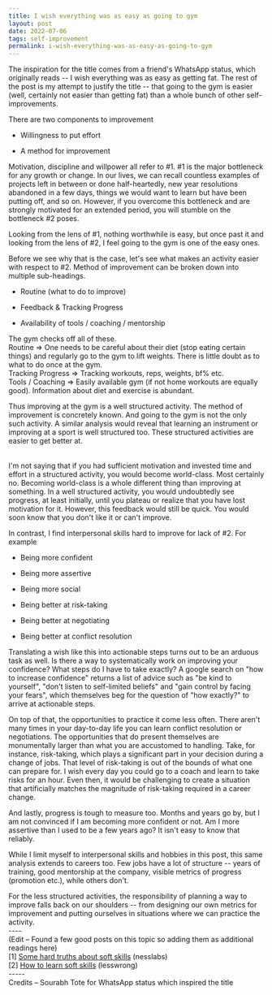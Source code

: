 ```yaml
---
title: I wish everything was as easy as going to gym
layout: post
date: 2022-07-06
tags: self-improvement
permalink: i-wish-everything-was-as-easy-as-going-to-gym
---
```

<p style="color: rgb(26, 26, 26)" class="body"><span>The inspiration for the title comes from a friend's WhatsApp status, which originally reads -- I wish everything was as easy as getting fat. The rest of the post is my attempt to justify the title -- that going to the gym is easier (well, certainly not easier than getting fat) than a whole bunch of other self-improvements.</span></p><p style="margin-bottom: 8px" class="body"><span>There are two components to improvement</span></p><ul><li><p class="body"><span>Willingness to put effort </span></p></li><li><p class="body"><span>A method for improvement</span><br></p></li></ul><p class="body"><span>Motivation, discipline and willpower all refer to #1. #1 is the major bottleneck for any growth or change. In our lives, we can recall countless examples of projects left in between or done half-heartedly, new year resolutions abandoned in a few days, things we would want to learn but have been putting off, and so on. However, if you overcome this bottleneck and are strongly motivated for an extended period, you will stumble on the bottleneck #2 poses.</span></p><p class="body"><span>Looking from the lens of #1, nothing worthwhile is easy, but once past it and looking from the lens of #2, I feel going to the gym is one of the easy ones.</span></p><p style="margin-bottom: 8px" class="body"><span>Before we see why that is the case, let's see what makes an activity easier with respect to #2. Method of improvement can be broken down into multiple sub-headings.</span></p><ul><li><p class="body"><span>Routine (what to do to improve)</span></p></li><li><p class="body"><span>Feedback &amp; Tracking Progress</span></p></li><li><p class="body"><span>Availability of tools / coaching / mentorship</span></p></li></ul><p class="body"><span>The gym checks off all of these. </span><br><span>Routine =&gt; One needs to be careful about their diet (stop eating certain things) and regularly go to the gym to lift weights. There is little doubt as to what to do once at the gym.</span><br><span>Tracking Progress =&gt; Tracking workouts, reps, weights, bf% etc.</span><br><span>Tools / Coaching =&gt; Easily available gym (if not home workouts are equally good). Information about diet and exercise is abundant.</span></p><p style="margin-bottom: 32px" class="body"><span>Thus improving at the gym is a well structured activity. The method of improvement is concretely known. And going to the gym is not the only such activity. A similar analysis would reveal that learning an instrument or improving at a sport is well structured too. These structured activities are easier to get better at. </span></p><p class="body"><span>I'm not saying that if you had sufficient motivation and invested time and effort in a structured activity, you would become world-class. Most certainly no. Becoming world-class is a whole different thing than improving at something. In a well structured activity, you would undoubtedly see progress, at least initially, until you plateau or realize that you have lost motivation for it. However, this feedback would still be quick. You would soon know that you don't like it or can't improve.</span></p><p style="margin-bottom: 8px" class="body"><span>In contrast, I find interpersonal skills hard to improve for lack of #2. For example</span></p><ul><li><p class="body"><span>Being more confident</span></p></li><li><p class="body"><span>Being more assertive</span></p></li><li><p class="body"><span>Being more social</span></p></li><li><p class="body"><span>Being better at risk-taking</span></p></li><li><p class="body"><span>Being better at negotiating</span></p></li><li><p class="body"><span>Being better at conflict resolution</span><br></p></li></ul><p class="body"><span>Translating a wish like this into actionable steps turns out to be an arduous task as well. Is there a way to systematically work on improving your confidence? What steps do I have to take exactly? A google search on "how to increase confidence" returns a list of advice such as "be kind to yourself", "don't listen to self-limited beliefs" and "gain control by facing your fears", which themselves beg for the question of "how exactly?" to arrive at actionable steps.</span></p><p class="body"><span>On top of that, the opportunities to practice it come less often. There aren't many times in your day-to-day life you can learn conflict resolution or negotiations. The opportunities that do present themselves are monumentally larger than what you are accustomed to handling. Take, for instance, risk-taking, which plays a significant part in your decision during a change of jobs. That level of risk-taking is out of the bounds of what one can prepare for. I wish every day you could go to a coach and learn to take risks for an hour. Even then, it would be challenging to create a situation that artificially matches the magnitude of risk-taking required in a career change.</span></p><p class="body"><span>And lastly, progress is tough to measure too. Months and years go by, but I am not convinced if I am becoming more confident or not. Am I more assertive than I used to be a few years ago? It isn't easy to know that reliably. </span></p><p class="body"><span>While I limit myself to interpersonal skills and hobbies in this post, this same analysis extends to careers too. Few jobs have a lot of structure -- years of training, good mentorship at the company, visible metrics of progress (promotion etc.), while others don't. </span></p><p class="body"><span>For the less structured activities, the responsibility of planning a way to improve falls back on our shoulders -- from designing our own metrics for improvement and putting ourselves in situations where we can practice the activity. </span><br><span>----</span><br><span>(Edit – Found a few good posts on this topic so adding them as additional readings here)</span><br><span>[1] <u><a target="_blank" rel="nofollow" href="https://nesslabs.com/soft-skills" style="text-decoration: none;">Some hard truths about soft skills</a></u> (nesslabs)</span><br><span>[2] <u><a target="_blank" rel="nofollow" href="https://www.lesswrong.com/posts/ZGzDNfNCXzfx6hYAH" style="text-decoration: none;">How to learn soft skills</a></u> (lesswrong)</span><br><span>-----</span><br><span>Credits – Sourabh Tote for WhatsApp status which inspired the title</span></p>